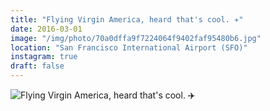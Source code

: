 ```yaml
---
title: "Flying Virgin America, heard that's cool. ✈️"
date: 2016-03-01
image: "/img/photo/70a0dffa9f7224064f9402faf95480b6.jpg"
location: "San Francisco International Airport (SFO)"
instagram: true
draft: false
---
```


![Flying Virgin America, heard that's cool. ✈️](/img/photo/70a0dffa9f7224064f9402faf95480b6.jpg)
